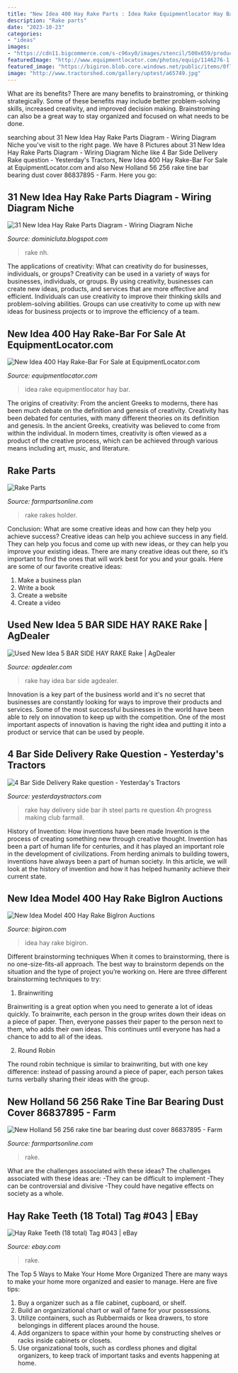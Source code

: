 ```yaml
---
title: "New Idea 400 Hay Rake Parts : Idea Rake Equipmentlocator Hay Bar"
description: "Rake parts"
date: "2023-10-23"
categories:
- "ideas"
images:
- "https://cdn11.bigcommerce.com/s-c96xy0/images/stencil/500x659/products/1041/3740/86837895__36045.1508517269.jpg?c=2&amp;imbypass=on"
featuredImage: "http://www.equipmentlocator.com/photos/equip/1146276-1.jpg"
featured_image: "https://bigiron.blob.core.windows.net/public/items/0f703a33c8cee51180c5000d3a60dbfc/newideamodel400hayrake-4.jpg"
image: "http://www.tractorshed.com/gallery/uptest/a65749.jpg"
---
```



What are its benefits?
There are many benefits to brainstroming, or thinking strategically. Some of these benefits may include better problem-solving skills, increased creativity, and improved decision making. Brainstroming can also be a great way to stay organized and focused on what needs to be done.

	

		
searching about 31 New Idea Hay Rake Parts Diagram - Wiring Diagram Niche you've visit to the right page. We have 8 Pictures about 31 New Idea Hay Rake Parts Diagram - Wiring Diagram Niche like 4 Bar Side Delivery Rake question - Yesterday&#039;s Tractors, New Idea 400 Hay Rake-Bar For Sale at EquipmentLocator.com and also New Holland 56 256 rake tine bar bearing dust cover 86837895 - Farm. Here you go:
		
    
## 31 New Idea Hay Rake Parts Diagram - Wiring Diagram Niche

<img loading=lazy src="https://lh5.googleusercontent.com/proxy/9JPG7t9ZRGukiYz-5Rwyjjq_re7DYwXd2D4d8TP3T5et2812vmkX_rmRmJzjPNwURxdxnea3u0cTJuAaLn6uMq86X11kQ65oEapKRRQapA5Nsgk=s0-d" onerror="this.onerror=null;this.src='https://tse3.mm.bing.net/th?id=OIP.eqz9uw3fIsMNfv5-Aw2oVAHaEL&amp;pid=15.1';" alt="31 New Idea Hay Rake Parts Diagram - Wiring Diagram Niche">

_Source: dominicluta.blogspot.com_

>rake nh. 

	

The applications of creativity: What can creativity do for businesses, individuals, or groups?
Creativity can be used in a variety of ways for businesses, individuals, or groups. By using creativity, businesses can create new ideas, products, and services that are more effective and efficient. Individuals can use creativity to improve their thinking skills and problem-solving abilities. Groups can use creativity to come up with new ideas for business projects or to improve the efficiency of a team.

    
## New Idea 400 Hay Rake-Bar For Sale At EquipmentLocator.com

<img loading=lazy src="http://www.equipmentlocator.com/photos/equip/1146276-1.jpg" onerror="this.onerror=null;this.src='https://tse2.mm.bing.net/th?id=OIP.mm1m3mb4RGdZ5OQeB6rbgQHaFj&amp;pid=15.1';" alt="New Idea 400 Hay Rake-Bar For Sale at EquipmentLocator.com">

_Source: equipmentlocator.com_

>idea rake equipmentlocator hay bar. 

	

The origins of creativity: From the ancient Greeks to moderns, there has been much debate on the definition and genesis of creativity.
Creativity has been debated for centuries, with many different theories on its definition and genesis. In the ancient Greeks, creativity was believed to come from within the individual. In modern times, creativity is often viewed as a product of the creative process, which can be achieved through various means including art, music, and literature.

    
## Rake Parts

<img loading=lazy src="https://cdn11.bigcommerce.com/s-c96xy0/images/stencil/500x659/products/2173/7846/ujdsc1__78345.1612809825.jpg?c=2" onerror="this.onerror=null;this.src='https://tse2.mm.bing.net/th?id=OIP.irwtVdUPz6Nr2tDj8qNx1wHaHJ&amp;pid=15.1';" alt="Rake Parts">

_Source: farmpartsonline.com_

>rake rakes holder. 

	

Conclusion: What are some creative ideas and how can they help you achieve success?
Creative ideas can help you achieve success in any field. They can help you focus and come up with new ideas, or they can help you improve your existing ideas. There are many creative ideas out there, so it’s important to find the ones that will work best for you and your goals. Here are some of our favorite creative ideas: 
1. Make a business plan 
2. Write a book 
3. Create a website 
4. Create a video 

    
## Used New Idea 5 BAR SIDE HAY RAKE Rake | AgDealer

<img loading=lazy src="https://img.agdealer.com/47/13479647.jpg" onerror="this.onerror=null;this.src='https://tse3.mm.bing.net/th?id=OIP.oBG8yNKiexq-OB_ZImTyMQHaE8&amp;pid=15.1';" alt="Used New Idea 5 BAR SIDE HAY RAKE Rake | AgDealer">

_Source: agdealer.com_

>rake hay idea bar side agdealer. 

	

Innovation is a key part of the business world and it's no secret that businesses are constantly looking for ways to improve their products and services. Some of the most successful businesses in the world have been able to rely on innovation to keep up with the competition. One of the most important aspects of innovation is having the right idea and putting it into a product or service that can be used by people.

    
## 4 Bar Side Delivery Rake Question - Yesterday&#039;s Tractors

<img loading=lazy src="http://www.tractorshed.com/gallery/uptest/a65749.jpg" onerror="this.onerror=null;this.src='https://tse1.mm.bing.net/th?id=OIP.hkGDIuP1d5b9iFjXLsXm9wHaFj&amp;pid=15.1';" alt="4 Bar Side Delivery Rake question - Yesterday&#039;s Tractors">

_Source: yesterdaystractors.com_

>rake hay delivery side bar ih steel parts re question 4h progress making club farmall. 

	

History of Invention: How inventions have been made
Invention is the process of creating something new through creative thought. Invention has been a part of human life for centuries, and it has played an important role in the development of civilizations. From herding animals to building towers, inventions have always been a part of human society. In this article, we will look at the history of invention and how it has helped humanity achieve their current state.

    
## New Idea Model 400 Hay Rake BigIron Auctions

<img loading=lazy src="https://bigiron.blob.core.windows.net/public/items/0f703a33c8cee51180c5000d3a60dbfc/newideamodel400hayrake-4.jpg" onerror="this.onerror=null;this.src='https://tse4.mm.bing.net/th?id=OIP.RaLwby-l9Nwnmx2YQwGNSQHaFj&amp;pid=15.1';" alt="New Idea Model 400 Hay Rake BigIron Auctions">

_Source: bigiron.com_

>idea hay rake bigiron. 

	

Different brainstorming techniques
When it comes to brainstorming, there is no one-size-fits-all approach. The best way to brainstorm depends on the situation and the type of project you’re working on. Here are three different brainstorming techniques to try:
1. Brainwriting

Brainwriting is a great option when you need to generate a lot of ideas quickly. To brainwrite, each person in the group writes down their ideas on a piece of paper. Then, everyone passes their paper to the person next to them, who adds their own ideas. This continues until everyone has had a chance to add to all of the ideas.

2. Round Robin

The round robin technique is similar to brainwriting, but with one key difference: instead of passing around a piece of paper, each person takes turns verbally sharing their ideas with the group.

    
## New Holland 56 256 Rake Tine Bar Bearing Dust Cover 86837895 - Farm

<img loading=lazy src="https://cdn11.bigcommerce.com/s-c96xy0/images/stencil/500x659/products/1041/3740/86837895__36045.1508517269.jpg?c=2&amp;imbypass=on" onerror="this.onerror=null;this.src='https://tse2.mm.bing.net/th?id=OIP.HCddymQ6Z20QAufUik_dNAAAAA&amp;pid=15.1';" alt="New Holland 56 256 rake tine bar bearing dust cover 86837895 - Farm">

_Source: farmpartsonline.com_

>rake. 

	

What are the challenges associated with these ideas?
The challenges associated with these ideas are: 
-They can be difficult to implement
-They can be controversial and divisive
-They could have negative effects on society as a whole.

    
## Hay Rake Teeth (18 Total) Tag #043 | EBay

<img loading=lazy src="https://i.ebayimg.com/images/g/fyMAAOSwTvNeBjaX/s-l300.jpg" onerror="this.onerror=null;this.src='https://tse2.mm.bing.net/th?id=OIP.XcYTKZ2Y9SqcW1z9f2vZ1QAAAA&amp;pid=15.1';" alt="Hay Rake Teeth (18 total) Tag #043 | eBay">

_Source: ebay.com_

>rake. 

	

The Top 5 Ways to Make Your Home More Organized
There are many ways to make your home more organized and easier to manage. Here are five tips: 
1. Buy a organizer such as a file cabinet, cupboard, or shelf. 
2. Build an organizational chart or wall of fame for your possessions. 
3. Utilize containers, such as Rubbermaids or Ikea drawers, to store belongings in different places around the house. 
4. Add organizers to space within your home by constructing shelves or racks inside cabinets or closets. 
5. Use organizational tools, such as cordless phones and digital organizers, to keep track of important tasks and events happening at home.

